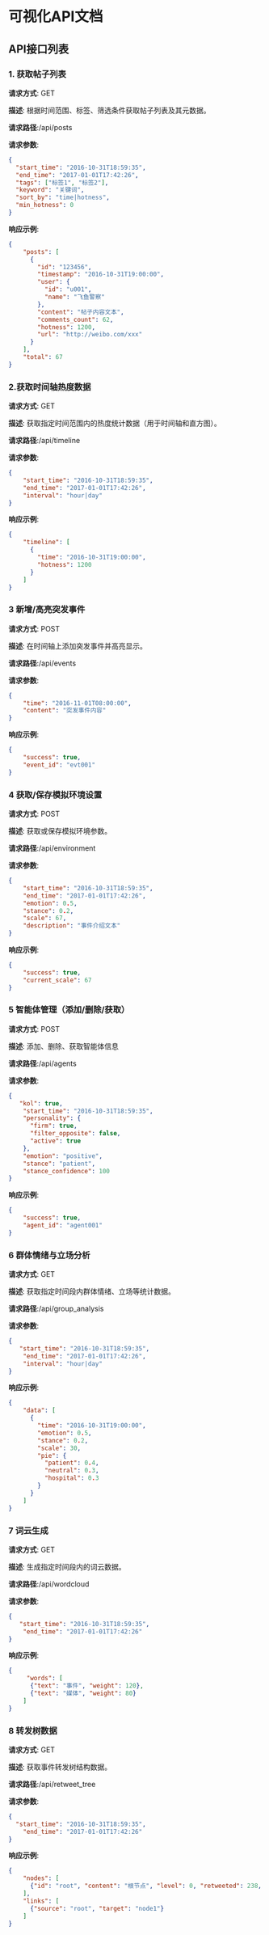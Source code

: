   # 可视化API文档

## API接口列表

### 1. 获取帖子列表

**请求方式**: GET

**描述**: 根据时间范围、标签、筛选条件获取帖子列表及其元数据。

**请求路径**:/api/posts

**请求参数**:
```json
{
  "start_time": "2016-10-31T18:59:35",
  "end_time": "2017-01-01T17:42:26",
  "tags": ["标签1", "标签2"],
  "keyword": "关键词",
  "sort_by": "time|hotness",
  "min_hotness": 0
}
```
**响应示例**:
```json
{
    "posts": [
      {
        "id": "123456",
        "timestamp": "2016-10-31T19:00:00",
        "user": {
          "id": "u001",
          "name": "飞鱼警察"
        },
        "content": "帖子内容文本",
        "comments_count": 62,
        "hotness": 1200,
        "url": "http://weibo.com/xxx"
      }
    ],
    "total": 67
}
  ```

### 2.获取时间轴热度数据

**请求方式**: GET

**描述**: 获取指定时间范围内的热度统计数据（用于时间轴和直方图）。

**请求路径**:/api/timeline

**请求参数**:
```json
{
    "start_time": "2016-10-31T18:59:35",
    "end_time": "2017-01-01T17:42:26",
    "interval": "hour|day"
}
```
**响应示例**:
```json
{ 
    "timeline": [
      {
        "time": "2016-10-31T19:00:00",
        "hotness": 1200
      }
    ]
}
  ```
### 3 新增/高亮突发事件

**请求方式**: POST

**描述**: 在时间轴上添加突发事件并高亮显示。

**请求路径**:/api/events

**请求参数**:
```json
{
    "time": "2016-11-01T08:00:00",
    "content": "突发事件内容"
}
```
**响应示例**:
```json
{ 
    "success": true,
    "event_id": "evt001"
}
  ```
### 4 获取/保存模拟环境设置

**请求方式**: POST

**描述**: 获取或保存模拟环境参数。

**请求路径**:/api/environment

**请求参数**:
```json
{
    "start_time": "2016-10-31T18:59:35",
    "end_time": "2017-01-01T17:42:26",
    "emotion": 0.5,
    "stance": 0.2,
    "scale": 67,
    "description": "事件介绍文本"
}
```
**响应示例**:
```json
{ 
    "success": true,
    "current_scale": 67
}
  ```
### 5 智能体管理（添加/删除/获取）

**请求方式**: POST

**描述**: 添加、删除、获取智能体信息

**请求路径**:/api/agents

**请求参数**:
```json
{
   "kol": true,
    "start_time": "2016-10-31T18:59:35",
    "personality": {
      "firm": true,
      "filter_opposite": false,
      "active": true
    },
    "emotion": "positive",
    "stance": "patient",
    "stance_confidence": 100
}
```
**响应示例**:
```json
{ 
    "success": true,
    "agent_id": "agent001"
}
  ```
### 6 群体情绪与立场分析

**请求方式**: GET

**描述**: 获取指定时间段内群体情绪、立场等统计数据。

**请求路径**:/api/group_analysis

**请求参数**:
```json
{
   "start_time": "2016-10-31T18:59:35",
    "end_time": "2017-01-01T17:42:26",
    "interval": "hour|day"
}
```
**响应示例**:
```json
{ 
    "data": [
      {
        "time": "2016-10-31T19:00:00",
        "emotion": 0.5,
        "stance": 0.2,
        "scale": 30,
        "pie": {
          "patient": 0.4,
          "neutral": 0.3,
          "hospital": 0.3
        }
      }
    ]
}
  ```
### 7 词云生成

**请求方式**: GET

**描述**: 生成指定时间段内的词云数据。

**请求路径**:/api/wordcloud

**请求参数**:
```json
{
   "start_time": "2016-10-31T18:59:35",
    "end_time": "2017-01-01T17:42:26"
}
```
**响应示例**:
```json
{ 
     "words": [
      {"text": "事件", "weight": 120},
      {"text": "媒体", "weight": 80}
    ]
}
  ```
### 8 转发树数据

**请求方式**: GET

**描述**: 获取事件转发树结构数据。

**请求路径**:/api/retweet_tree

**请求参数**:
```json
{
  "start_time": "2016-10-31T18:59:35",
    "end_time": "2017-01-01T17:42:26"
}
```
**响应示例**:
```json
{ 
    "nodes": [
      {"id": "root", "content": "根节点", "level": 0, "retweeted": 238, "total_retweeted": 296}
    ],
    "links": [
      {"source": "root", "target": "node1"}
    ]
}
  ```
